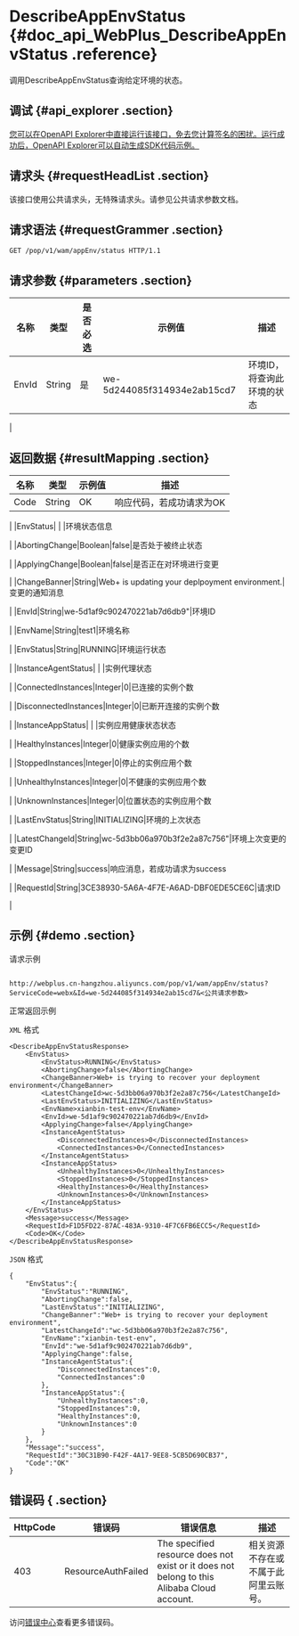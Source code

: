# DescribeAppEnvStatus {#doc_api_WebPlus_DescribeAppEnvStatus .reference}

调用DescribeAppEnvStatus查询给定环境的状态。

## 调试 {#api_explorer .section}

[您可以在OpenAPI Explorer中直接运行该接口，免去您计算签名的困扰。运行成功后，OpenAPI Explorer可以自动生成SDK代码示例。](https://api.aliyun.com/#product=WebPlus&api=DescribeAppEnvStatus&type=ROA&version=2019-03-20)

## 请求头 {#requestHeadList .section}

该接口使用公共请求头，无特殊请求头。请参见公共请求参数文档。

## 请求语法 {#requestGrammer .section}

```
GET /pop/v1/wam/appEnv/status HTTP/1.1
```

## 请求参数 {#parameters .section}

|名称|类型|是否必选|示例值|描述|
|--|--|----|---|--|
|EnvId|String|是|we-5d244085f314934e2ab15cd7|环境ID，将查询此环境的状态

 |

## 返回数据 {#resultMapping .section}

|名称|类型|示例值|描述|
|--|--|---|--|
|Code|String|OK|响应代码，若成功请求为OK

 |
|EnvStatus| | |环境状态信息

 |
|AbortingChange|Boolean|false|是否处于被终止状态

 |
|ApplyingChange|Boolean|false|是否正在对环境进行变更

 |
|ChangeBanner|String|Web+ is updating your deplpoyment environment.|变更的通知消息

 |
|EnvId|String|we-5d1af9c902470221ab7d6db9"|环境ID

 |
|EnvName|String|test1|环境名称

 |
|EnvStatus|String|RUNNING|环境运行状态

 |
|InstanceAgentStatus| | |实例代理状态

 |
|ConnectedInstances|Integer|0|已连接的实例个数

 |
|DisconnectedInstances|Integer|0|已断开连接的实例个数

 |
|InstanceAppStatus| | |实例应用健康状态状态

 |
|HealthyInstances|Integer|0|健康实例应用的个数

 |
|StoppedInstances|Integer|0|停止的实例应用个数

 |
|UnhealthyInstances|Integer|0|不健康的实例应用个数

 |
|UnknownInstances|Integer|0|位置状态的实例应用个数

 |
|LastEnvStatus|String|INITIALIZING|环境的上次状态

 |
|LatestChangeId|String|wc-5d3bb06a970b3f2e2a87c756"|环境上次变更的变更ID

 |
|Message|String|success|响应消息，若成功请求为success

 |
|RequestId|String|3CE38930-5A6A-4F7E-A6AD-DBF0EDE5CE6C|请求ID

 |

## 示例 {#demo .section}

请求示例

``` {#request_demo}

http://webplus.cn-hangzhou.aliyuncs.com/pop/v1/wam/appEnv/status?ServiceCode=webx&Id=we-5d244085f314934e2ab15cd7&<公共请求参数>

```

正常返回示例

`XML` 格式

``` {#xml_return_success_demo}
<DescribeAppEnvStatusResponse>
    <EnvStatus>
        <EnvStatus>RUNNING</EnvStatus>
        <AbortingChange>false</AbortingChange>
        <ChangeBanner>Web+ is trying to recover your deployment environment</ChangeBanner>
        <LatestChangeId>wc-5d3bb06a970b3f2e2a87c756</LatestChangeId>
        <LastEnvStatus>INITIALIZING</LastEnvStatus>
        <EnvName>xianbin-test-env</EnvName>
        <EnvId>we-5d1af9c902470221ab7d6db9</EnvId>
        <ApplyingChange>false</ApplyingChange>
        <InstanceAgentStatus>
            <DisconnectedInstances>0</DisconnectedInstances>
            <ConnectedInstances>0</ConnectedInstances>
        </InstanceAgentStatus>
        <InstanceAppStatus>
            <UnhealthyInstances>0</UnhealthyInstances>
            <StoppedInstances>0</StoppedInstances>
            <HealthyInstances>0</HealthyInstances>
            <UnknownInstances>0</UnknownInstances>
        </InstanceAppStatus>
    </EnvStatus>
    <Message>success</Message>
    <RequestId>F1D5FD22-87AC-483A-9310-4F7C6FB6ECC5</RequestId>
    <Code>OK</Code>
</DescribeAppEnvStatusResponse>
```

`JSON` 格式

``` {#json_return_success_demo}
{
	"EnvStatus":{
		"EnvStatus":"RUNNING",
		"AbortingChange":false,
		"LastEnvStatus":"INITIALIZING",
		"ChangeBanner":"Web+ is trying to recover your deployment environment",
		"LatestChangeId":"wc-5d3bb06a970b3f2e2a87c756",
		"EnvName":"xianbin-test-env",
		"EnvId":"we-5d1af9c902470221ab7d6db9",
		"ApplyingChange":false,
		"InstanceAgentStatus":{
			"DisconnectedInstances":0,
			"ConnectedInstances":0
		},
		"InstanceAppStatus":{
			"UnhealthyInstances":0,
			"StoppedInstances":0,
			"HealthyInstances":0,
			"UnknownInstances":0
		}
	},
	"Message":"success",
	"RequestId":"30C31B90-F42F-4A17-9EE8-5CB5D690CB37",
	"Code":"OK"
}
```

## 错误码 { .section}

|HttpCode|错误码|错误信息|描述|
|--------|---|----|--|
|403|ResourceAuthFailed|The specified resource does not exist or it does not belong to this Alibaba Cloud account.|相关资源不存在或不属于此阿里云账号。|

访问[错误中心](https://error-center.aliyun.com/status/product/WebPlus)查看更多错误码。

